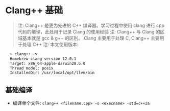 # Clang++ 基础
> 注: Clang++ 是更为先进的 C++ 编译器。学习过程中使用 clang 进行 cpp 代码的编译，此处用于记录 Clang 的使用经验
> 注: Clang++ 与 Clang 的区域基本就是 gcc & g++ 的区别。 Clang 主要用于处理 C, Clang++ 主要用于处理 C++
> 注: 本文使用版本:
  ```bash
    > clang++ -v
    Homebrew clang version 12.0.1
    Target: x86_64-apple-darwin20.6.0
    Thread model: posix
    InstalledDir: /usr/local/opt/llvm/bin
  ```

## 基础编译
* 编译单个文件: `clang++ <filename.cpp> -o <execname> -std=c++2a`
